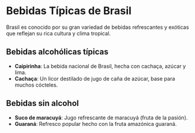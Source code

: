 # Bebidas Típicas de Brasil


Brasil es conocido por su gran variedad de bebidas refrescantes y exóticas que reflejan su rica cultura y clima tropical.

## Bebidas alcohólicas típicas

- **Caipirinha**: La bebida nacional de Brasil, hecha con cachaça, azúcar y lima.
- **Cachaça**: Un licor destilado de jugo de caña de azúcar, base para muchos cócteles.


## Bebidas sin alcohol

- **Suco de maracuyá**: Jugo refrescante de maracuyá (fruta de la pasión).
- **Guaraná**: Refresco popular hecho con la fruta amazónica guaraná.
